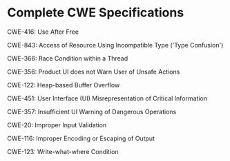 

# Complete CWE Specifications

CWE-416: Use After Free

CWE-843: Access of Resource Using Incompatible Type ('Type Confusion')

CWE-366: Race Condition within a Thread

CWE-356: Product UI does not Warn User of Unsafe Actions

CWE-122: Heap-based Buffer Overflow

CWE-451: User Interface (UI) Misrepresentation of Critical Information

CWE-357: Insufficient UI Warning of Dangerous Operations

CWE-20: Improper Input Validation

CWE-116: Improper Encoding or Escaping of Output

CWE-123: Write-what-where Condition